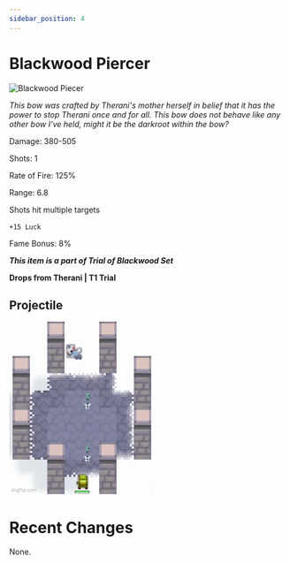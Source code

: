 ```yaml
---
sidebar_position: 4
---
```


# Blackwood Piercer

![Blackwood Piecer](https://vwiki.valorserver.com/api/item/picture/blackwood%20piercer)

<i>This bow was crafted by Therani's mother herself in belief that it has the power to stop Therani once and for all. This bow does not behave like any other bow I've held, might it be the darkroot within the bow?</i>

Damage: 380-505

Shots: 1

Rate of Fire: 125%

Range: 6.8

Shots hit multiple targets

    +15 Luck
    
Fame Bonus: 8%

***This item is a part of Trial of Blackwood Set***

**Drops from Therani | T1 Trial**

## Projectile 

![Blackwood Piercer Projectile](https://raw.githubusercontent.com/Terracidal/Gifs/refs/heads/main/9fi3xh.gif)

# Recent Changes
None.
